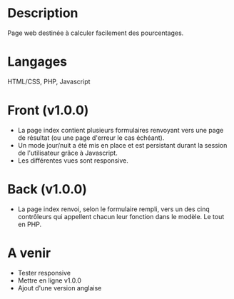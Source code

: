 # Description
Page web destinée à calculer facilement des pourcentages.
# Langages
HTML/CSS, PHP, Javascript
# Front (v1.0.0)
- La page index contient plusieurs formulaires renvoyant vers une page de résultat (ou une page d'erreur le cas échéant).
- Un mode jour/nuit a été mis en place et est persistant durant la session de l'utilisateur grâce à Javascript.
- Les différentes vues sont responsive.
# Back (v1.0.0)
- La page index renvoi, selon le formulaire rempli, vers un des cinq contrôleurs qui appellent chacun leur fonction dans le modèle. Le tout en PHP.
# A venir 
- Tester responsive
- Mettre en ligne v1.0.0
- Ajout d'une version anglaise
